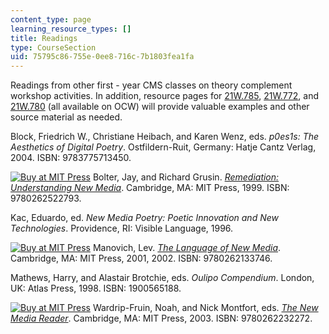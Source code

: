 ```yaml
---
content_type: page
learning_resource_types: []
title: Readings
type: CourseSection
uid: 75795c86-755e-0ee8-716c-7b1803fea1fa
---
```


Readings from other first - year CMS classes on theory complement workshop activities. In addition, resource pages for [21W.785](/courses/21w-785-communicating-in-cyberspace-fall-2003), [21W.772](/courses/21w-772-digital-poetry-fall-2005), and [21W.780](/courses/21w-780-communicating-in-technical-organizations-spring-2005) (all available on OCW) will provide valuable examples and other source material as needed.

Block, Friedrich W., Christiane Heibach, and Karen Wenz, eds. _p0es1s: The Aesthetics of Digital Poetry_. Ostfildern-Ruit, Germany: Hatje Cantz Verlag, 2004. ISBN: 9783775713450.

[![Buy at MIT Press](/images/mp_logo.gif)](https://mitpress.mit.edu/9780262522793) Bolter, Jay, and Richard Grusin. [_Remediation: Understanding New Media_](https://mitpress.mit.edu/9780262522793). Cambridge, MA: MIT Press, 1999. ISBN: 9780262522793.

Kac, Eduardo, ed. _New Media Poetry: Poetic Innovation and New Technologies_. Providence, RI: Visible Language, 1996.

[![Buy at MIT Press](/images/mp_logo.gif)](https://mitpress.mit.edu/9780262133746) Manovich, Lev. [_The Language of New Media_](https://mitpress.mit.edu/9780262133746). Cambridge, MA: MIT Press, 2001, 2002. ISBN: 9780262133746.

Mathews, Harry, and Alastair Brotchie, eds. _Oulipo Compendium_. London, UK: Atlas Press, 1998. ISBN: 1900565188.

[![Buy at MIT Press](/images/mp_logo.gif)](https://mitpress.mit.edu/9780262232272) Wardrip-Fruin, Noah, and Nick Montfort, eds. [_The New Media Reader_](https://mitpress.mit.edu/9780262232272). Cambridge, MA: MIT Press, 2003. ISBN: 9780262232272.
